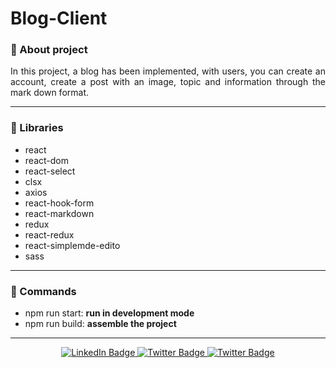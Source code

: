 # Blog-Client

### :pushpin: About project
<p align="justify">In this project, a blog has been implemented, with users, you can create an account, create a post with an image, topic and information through the mark down format.</p>

---

### :book: Libraries

- react
- react-dom
- react-select
- clsx
- axios
- react-hook-form
- react-markdown
- redux
- react-redux
- react-simplemde-edito
- sass

---

### :pizza: Commands

- npm run start: <strong>run in development mode</strong>
- npm run build: <strong>assemble the project</strong>

---

<div id="badges" align="center">  
<a href="https://www.linkedin.com/in/sinedviper"> 
<img src="https://img.shields.io/badge/LinkedIn-blue?style=for-the-badge&logo=linkedin&logoColor=white" alt="LinkedIn Badge"/> 
</a> 
<a href="https://www.instagram.com/sinedviper"> 
<img src="https://img.shields.io/badge/Instagram-orange?style=for-the-badge&logo=instagram&logoColor=white" alt="Twitter Badge"/> 
</a>
<a href="https://www.t.me/sinedviper"> 
<img src="https://img.shields.io/badge/Telegram-purple?style=for-the-badge&logo=telegram&logoColor=white" alt="Twitter Badge"/> 
</a>
</div>
